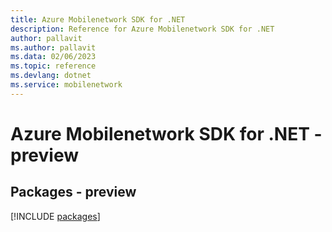 ```yaml
---
title: Azure Mobilenetwork SDK for .NET
description: Reference for Azure Mobilenetwork SDK for .NET
author: pallavit
ms.author: pallavit
ms.data: 02/06/2023
ms.topic: reference
ms.devlang: dotnet
ms.service: mobilenetwork
---
```

# Azure Mobilenetwork SDK for .NET - preview
## Packages - preview
[!INCLUDE [packages](mobilenetwork-index.md)]